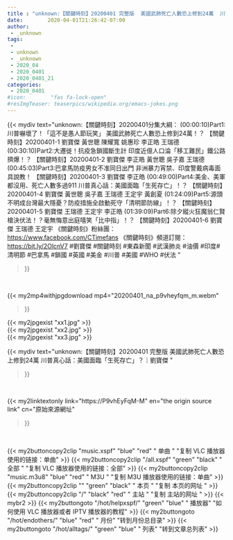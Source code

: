 ```yaml
---
title : "unknown:【關鍵時刻】20200401 完整版  美國武肺死亡人數恐上修到24萬  川普真心話：美國面臨「生死存亡」？｜劉寶傑 "
date:        2020-04-01T21:26:42-07:00
author:
 - _unknown
tags:
 - 
 - unknown
 - _unknown
 - 2020_04
 - 2020_0401
 - 2020_0401_21
categories:
 - 2020_0401
#icon:        "fas fa-lock-open"
#resImgTeaser: teaserpics/wikipedia.org/emacs-jokes.png
---
```







{{< mydiv text="unknown:【關鍵時刻】20200401分集大綱：  (00:00:10)Part1:川普嚇壞了！「這不是愚人節玩笑」 美國武肺死亡人數恐上修到24萬！？ 【關鍵時刻】20200401-1 劉寶傑 黃世聰 陳耀寬 姚惠珍 李正皓 王瑞德  (00:30:10)Part2:大遷徙！抗疫急鎖國斷生計 印度近億人口淪「移工難民」鐵公路擠爆！？ 【關鍵時刻】20200401-2 劉寶傑 李正皓 黃世聰 吳子嘉 王瑞德  (00:45:03)Part3:巴拿馬防疫男女不准同日出門 非洲暴力宵禁、印度警戴病毒面具說教！ 【關鍵時刻】20200401-3 劉寶傑 李正皓  (00:49:00)Part4:美金、美軍都沒用、死亡人數多過911 川普真心話：美國面臨「生死存亡」！？ 【關鍵時刻】20200401-4 劉寶傑 黃世聰 吳子嘉 王瑞德 王定宇 黃創夏  (01:24:09)Part5:源頭不明成台灣最大隱憂？防疫措施全啟動死守「清明節防線」！？ 【關鍵時刻】20200401-5 劉寶傑 王瑞德 王定宇 李正皓  (01:39:09)Part6:除夕縱火狂魔翁仁賢槍決伏法！？毫無悔意出庭嘻笑「比中指」！？ 【關鍵時刻】20200401-6 劉寶傑 王瑞德 王定宇  《關鍵時刻》粉絲團：https://www.facebook.com/CTimefans 《關鍵時刻》頻道訂閱：https://bit.ly/2OlcnV7  #劉寶傑 #關鍵時刻 #東森新聞 #武漢肺炎 #油價 #印度#清明節 #巴拿馬 #鎖國 #英國 #美金 #川普 #美國 #WHO #伏法 "
>}}
<br>


{{< my2mp4withjpgdownload mp4="20200401_na_p9vheyfqm_m.webm"
>}}

{{< my2jpgexist "xx1.jpg" >}}<br>
{{< my2jpgexist "xx2.jpg" >}}<br>
{{< my2jpgexist "xx3.jpg" >}}<br>



{{< mydiv text="unknown:【關鍵時刻】20200401 完整版  美國武肺死亡人數恐上修到24萬  川普真心話：美國面臨「生死存亡」？｜劉寶傑 "
>}}
<br>

{{< my2linktextonly link="https://P9vhEyFqM-M"
en="the origin source link" cn="原始來源網址"
>}}


<br>


{{< my2buttoncopy2clip "music.xspf"        "blue"   "red"    " 单曲 "  "复制 VLC 播放器使用的链接：单曲" >}} {{< my2buttoncopy2clip "/all.xspf"         "green"  "black"  " 全部 "  "复制 VLC 播放器使用的链接：全部" >}} {{< my2buttoncopy2clip "music.m3u8"        "blue"   "red"    " M3U  "    "复制 M3U 播放器使用的链接：单曲" >}} {{< my2buttoncopy2clip ""                  "green"  "black"  " 本页 "    "复制 本页的网址 " >}} {{< my2buttoncopy2clip "/"                 "black"  "red"    " 主站 "    "复制 主站的网址 " >}} {{< mybr2 >}} {{< my2buttongoto      "/hot/helpxspf/"    "green"  "blue"   " 播放器" "如何使用 VLC 播放器或者 IPTV 播放器的教程" >}} {{< my2buttongoto      "/hot/endothers/"   "blue"   "red"    " 月份"   "转到月份总目录" >}} {{< my2buttongoto      "/hot/alltags/"     "green"  "blue"   " 列表"   "转到文章总列表" >}} 

